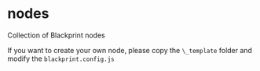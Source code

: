 # nodes
Collection of Blackprint nodes

If you want to create your own node, please copy the `\_template` folder and modify the `blackprint.config.js`